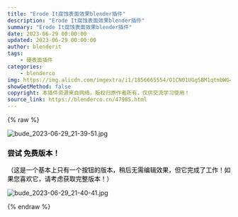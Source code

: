 ```yaml
---
title: "Erode It腐蚀表面效果blender插件"
description: "Erode It腐蚀表面效果blender插件"
summary: "Erode It腐蚀表面效果blender插件"
date: 2023-06-29 00:00:00
updated: 2023-06-29 00:00:00
author: blenderit
tags: 
    - 硬表面插件
categories:
    - blenderco
img: https://img.alicdn.com/imgextra/i1/1856665554/O1CN01UGgSBM1qtmbWG4ao0_!!1856665554.jpg
showGetMethod: false
copyright: 本插件资源来自网络，版权归原作者所有，仅供交流学习使用！
source_link: https://blenderco.cn/47985.html
---
```


{% raw %}
<p><img src="https://img.alicdn.com/imgextra/i1/1856665554/O1CN01UGgSBM1qtmbWG4ao0_!!1856665554.jpg" alt="bude_2023-06-29_21-39-51.jpg"></p><h3><span style="color: #000000;"><span>尝试 </span><span>免费版本！</span></span></h3><p><span style="color: #000000;"><span>（这是一个基本上只有一个按钮的版本，稍后无需编辑效果，但它完成了工作！如果您喜欢它，请考虑获取完整版本！）</span></span></p><p><img src="https://img.alicdn.com/imgextra/i1/1856665554/O1CN016uDVgE1qtmbXlYB7G_!!1856665554.jpg" alt="bude_2023-06-29_21-40-41.jpg"></p>
<div style="display: none">blenderco</div>
{% endraw %}